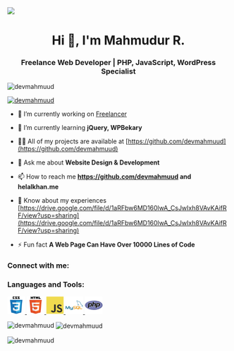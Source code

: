 <img src="https://cdn2.f-cdn.com/ppic/283334770/logo/86911945/ayinG/CROPPED_profile_logo_Facebook_86911945.jpg?image-optimizer=force&format=webply&width=336">
<h1 align="center">Hi 👋, I'm Mahmudur R.</h1>
<h3 align="center">Freelance Web Developer | PHP, JavaScript, WordPress Specialist</h3>

<p align="left"> <img src="https://komarev.com/ghpvc/?username=devmahmuud&label=Profile%20views&color=0e75b6&style=flat" alt="devmahmuud" /> </p>

<p align="left"> <a href="https://github.com/ryo-ma/github-profile-trophy"><img src="https://github-profile-trophy.vercel.app/?username=devmahmuud" alt="devmahmuud" /></a> </p>

- 🔭 I’m currently working on [Freelancer](https://www.freelancer.com/u/devmahmuud)

- 🌱 I’m currently learning **jQuery, WPBekary**

- 👨‍💻 All of my projects are available at [https://github.com/devmahmuud](https://github.com/devmahmuud)

- 💬 Ask me about **Website Design & Development**

- 📫 How to reach me **https://github.com/devmahmuud and helalkhan.me**

- 📄 Know about my experiences [https://drive.google.com/file/d/1aRFbw6MD160lwA_CsJwIxh8VAvKAifRF/view?usp=sharing](https://drive.google.com/file/d/1aRFbw6MD160lwA_CsJwIxh8VAvKAifRF/view?usp=sharing)

- ⚡ Fun fact **A Web Page Can Have Over 10000 Lines of Code**

<h3 align="left">Connect with me:</h3>
<p align="left">
</p>

<h3 align="left">Languages and Tools:</h3>
<p align="left"> <a href="https://www.w3schools.com/css/" target="_blank" rel="noreferrer"> <img src="https://raw.githubusercontent.com/devicons/devicon/master/icons/css3/css3-original-wordmark.svg" alt="css3" width="40" height="40"/> </a> <a href="https://www.w3.org/html/" target="_blank" rel="noreferrer"> <img src="https://raw.githubusercontent.com/devicons/devicon/master/icons/html5/html5-original-wordmark.svg" alt="html5" width="40" height="40"/> </a> <a href="https://developer.mozilla.org/en-US/docs/Web/JavaScript" target="_blank" rel="noreferrer"> <img src="https://raw.githubusercontent.com/devicons/devicon/master/icons/javascript/javascript-original.svg" alt="javascript" width="40" height="40"/> </a> <a href="https://www.mysql.com/" target="_blank" rel="noreferrer"> <img src="https://raw.githubusercontent.com/devicons/devicon/master/icons/mysql/mysql-original-wordmark.svg" alt="mysql" width="40" height="40"/> </a> <a href="https://www.php.net" target="_blank" rel="noreferrer"> <img src="https://raw.githubusercontent.com/devicons/devicon/master/icons/php/php-original.svg" alt="php" width="40" height="40"/> </a> </p>

<p><img align="left" src="https://github-readme-stats.vercel.app/api/top-langs?username=devmahmuud&show_icons=true&locale=en&layout=compact" alt="devmahmuud" /></p>

<p>&nbsp;<img align="center" src="https://github-readme-stats.vercel.app/api?username=devmahmuud&show_icons=true&locale=en" alt="devmahmuud" /></p>

<p><img align="center" src="https://github-readme-streak-stats.herokuapp.com/?user=devmahmuud&" alt="devmahmuud" /></p>
